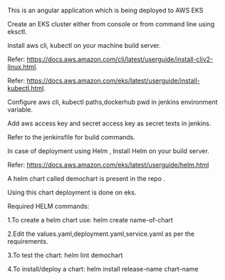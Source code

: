 This is an angular application which is being deployed to AWS EKS

Create an EKS cluster either from console or from command line using eksctl.



Install aws cli, kubectl on your machine build server.



Refer: https://docs.aws.amazon.com/cli/latest/userguide/install-cliv2-linux.html.



Refer: https://docs.aws.amazon.com/eks/latest/userguide/install-kubectl.html.



Configure aws cli, kubectl paths,dockerhub pwd in jenkins environment variable.



Add aws access key and secret access key as secret texts in jenkins.


Refer to the jenkinsfile for build commands.



In case of deployment using Helm , Install Helm on your build server.



Refer: https://docs.aws.amazon.com/eks/latest/userguide/helm.html



A helm chart called demochart is present in the repo .



Using this chart deployment is done on eks.



Required HELM commands:


   1.To create a helm chart use: helm create name-of-chart



   2.Edit the values.yaml,deployment.yaml,service.yaml as per the requirements.



   3.To test the chart: helm lint demochart



   4.To install/deploy a chart:  helm install release-name chart-name
